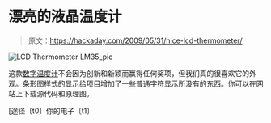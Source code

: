 # 漂亮的液晶温度计

> 原文：<https://hackaday.com/2009/05/31/nice-lcd-thermometer/>

![LCD Thermometer LM35_pic](img/7f1da8496cbd55c21dd0582d633e42bb.png "LCD Thermometer LM35_pic")

这款[数字温度计](http://www.avrprojects.net/index.php?option=com_content&view=article&id=68:lcd-thermometer-lm35&catid=37:avr-projects&Itemid=57)不会因为创新和新颖而赢得任何奖项，但我们真的很喜欢它的外观。条形图样式的显示给项目增加了一些普通字符显示所没有的东西。你可以在网站上下载源代码和原理图。

[途径〔t0〕你的电子〔t1〕